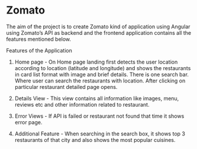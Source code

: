 # Zomato

The aim of the project is to create Zomato kind of application using Angular using  Zomato’s  API  as backend and the frontend application contains all the features mentioned below.

Features of the Application
1) Home page - On Home page landing  first detects the user location according to location (latitude and longitude) and shows the restaurants in card list format with image and brief details. There is one search bar. Where user can search the restaurants with location. After clicking on particular restaurant detailed page opens.

2) Details View - This view contains all information like images, menu, reviews etc and other information related to restaurant.

3) Error Views - If API is failed or restaurant not found that time it shows error page.

4) Additional Feature - When searching in the search box, it shows top 3 restaurants of that city and also shows the most popular cuisines.
